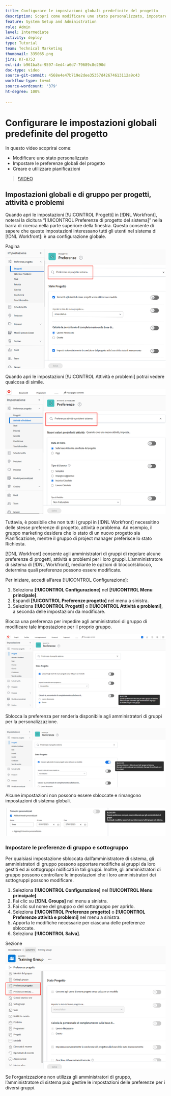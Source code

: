 ```yaml
---
title: Configurare le impostazioni globali predefinite del progetto
description: Scopri come modificare uno stato personalizzato, impostare le preferenze globali del progetto e creare pianificazioni che sono impostazioni globali predefinite.
feature: System Setup and Administration
role: Admin
level: Intermediate
activity: deploy
type: Tutorial
team: Technical Marketing
thumbnail: 335065.png
jira: KT-8753
exl-id: b961ba8c-9597-4ed4-a6d7-79689c8e290d
doc-type: video
source-git-commit: 4568e4e47b719e2dee35357d42674613112a9c43
workflow-type: tm+mt
source-wordcount: '379'
ht-degree: 100%

---
```


# Configurare le impostazioni globali predefinite del progetto

<!--
21.4 updates have been made
-->

In questo video scoprirai come:

* Modificare uno stato personalizzato
* Impostare le preferenze globali del progetto
* Creare e utilizzare pianificazioni

>[!VIDEO](https://video.tv.adobe.com/v/335065/?quality=12&learn=on&enablevpops)

## Impostazioni globali e di gruppo per progetti, attività e problemi

Quando apri le impostazioni [!UICONTROL Progetti] in [!DNL Workfront], noterai la dicitura “[!UICONTROL Preferenze di progetto del sistema]” nella barra di ricerca nella parte superiore della finestra. Questo consente di sapere che queste impostazioni interessano tutti gli utenti nel sistema di [!DNL Workfront]: è una configurazione globale.

Pagina ![[!UICONTROL Preferenze di progetto] in [!UICONTROL Configurazione]](assets/admin-fund-system-project-preferences-1.png)

Quando apri le impostazioni [!UICONTROL Attività e problemi] potrai vedere qualcosa di simile.

![[!UICONTROL Preferenze attività e problemi] in [!UICONTROL Configurazione]](assets/admin-fund-task-issue-preferences-2.png)

Tuttavia, è possibile che non tutti i gruppi in [!DNL Workfront] necessitino delle stesse preferenze di progetto, attività e problema. Ad esempio, il gruppo marketing desidera che lo stato di un nuovo progetto sia Pianificazione, mentre il gruppo di project manager preferisce lo stato Richiesta.

[!DNL Workfront] consente agli amministratori di gruppi di regolare alcune preferenze di progetti, attività e problemi per i loro gruppi. L’amministratore di sistema di [!DNL Workfront], mediante le opzioni di blocco/sblocco, determina quali preferenze possono essere modificate.

Per iniziare, accedi all’area [!UICONTROL Configurazione]:

1. Seleziona **[!UICONTROL Configurazione]** nel **[!UICONTROL Menu principale]**.
1. Espandi **[!UICONTROL Preferenze progetto]** nel menu a sinistra.
1. Seleziona **[!UICONTROL Progetti]** o **[!UICONTROL Attività e problemi]**, a seconda delle impostazioni da modificare.

Blocca una preferenza per impedire agli amministratori di gruppo di modificare tale impostazione per il proprio gruppo.

![Messaggio di preferenza bloccato](assets/admin-fund-preferences-locked-3.png)

Sblocca la preferenza per renderla disponibile agli amministratori di gruppi per la personalizzazione.

![Messaggio di preferenza sbloccato](assets/admin-fund-preferences-unlocked-4.png)

Alcune impostazioni non possono essere sbloccate e rimangono impostazioni di sistema globali.

![Messaggio di preferenza bloccato](assets/admin-fund-preferences-always-locked-5.png)

### Impostare le preferenze di gruppo e sottogruppo

Per qualsiasi impostazione sbloccata dall’amministratore di sistema, gli amministratori di gruppo possono apportare modifiche ai gruppi da loro gestiti ed ai sottogruppi nidificati in tali gruppi. Inoltre, gli amministratori di gruppo possono controllare le impostazioni che i loro amministratori dei sottogruppi possono modificare.

1. Seleziona **[!UICONTROL Configurazione]** nel **[!UICONTROL Menu principale]**.
1. Fai clic su **[!DNL Groups]** nel menu a sinistra.
1. Fai clic sul nome del gruppo o del sottogruppo per aprirlo.
1. Seleziona **[!UICONTROL Preferenze progetto]** o **[!UICONTROL Preferenze attività e problemi]** nel menu a sinistra.
1. Apporta le modifiche necessarie per ciascuna delle preferenze sbloccate.
1. Seleziona **[!UICONTROL Salva]**.

Sezione ![[!UICONTROL Stato progetto] nella pagina [!UICONTROL Gruppo]](assets/admin-fund-group-preferences.png)

Se l’organizzazione non utilizza gli amministratori di gruppo, l’amministratore di sistema può gestire le impostazioni delle preferenze per i diversi gruppi.

<!--
learn more URLs and guides
Create or edit a group status 
Group administrators 
Configure system-wide project preferences 
Configure project preferences for a group 
Configure task and issue preferences for a group 
Create and modify a group’s schedule 
-->
